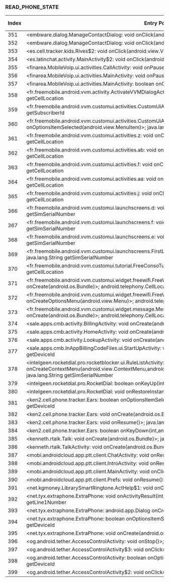 ### READ_PHONE_STATE
| Index | Entry Point & APIs | Screen shot | Resource id | Label |
| ------------- | ------------- | ------------- |-------------|-------------|
| 351 | <embware.dialog.ManageContactDialog: void onClick(android.view.View)>; void listen | ![](D:\COSMOS\output\py\Play_win8\Communication\embware.phoneblocker\embware.activity.ContactsActivity.png) |  | |
| 352 | <embware.dialog.ManageContactDialog: void onClick(android.content.DialogInterface,int)>; void listen | ![](D:\COSMOS\output\py\Play_win8\Communication\embware.phoneblocker\embware.activity.ContactsActivity.png) |  | |
| 353 | <es.cell.tracker.kids.Rives$2: void onClick(android.view.View)>; java.lang.String getDeviceId | ![](D:\COSMOS\output\py\Play_win8\Communication\es.cell.tracker.kids\es.cell.tracker.kids.Rives.png) |  | |
| 354 | <es.latinchat.activity.MainActivity$2: void onClick(android.view.View)>; java.lang.String getDeviceId | ![](D:\COSMOS\output\py\Play_win8\Communication\es.latinchat\es.latinchat.activity.MainActivity.png) |  | |
| 355 | <finarea.MobileVoip.ui.activities.CallActivity: void onPause()>; java.lang.String getLine1Number | ![](D:\COSMOS\output\py\Play_win8\Communication\finarea.MobileVoip\finarea.MobileVoip.ui.activities.CallActivity.png) |  | |
| 356 | <finarea.MobileVoip.ui.activities.MainActivity: void onPause()>; java.lang.String getLine1Number | ![](D:\COSMOS\output\py\Play_win8\Communication\finarea.MobileVoip\finarea.MobileVoip.ui.activities.MainActivity.png) |  | |
| 357 | <finarea.MobileVoip.ui.activities.MainActivity: boolean onCreateOptionsMenu(android.view.Menu)>; void listen | ![](D:\COSMOS\output\py\Play_win8\Communication\finarea.MobileVoip\finarea.MobileVoip.ui.activities.MainActivity.png) |  | |
| 358 | <fr.freemobile.android.vvm.activity.ActivateVVMDialogActivity: void onStart()>; android.telephony.CellLocation getCellLocation | ![](D:\COSMOS\output\py\Play_win8\Communication\fr.freemobile.android.vvm\fr.freemobile.android.vvm.activity.ActivateVVMDialogActivity.png) |  | |
| 359 | <fr.freemobile.android.vvm.customui.activities.CustomUiActionBarActivity: void onResume()>; java.lang.String getSubscriberId | ![](D:\COSMOS\output\py\Play_win8\Communication\fr.freemobile.android.vvm\fr.freemobile.android.vvm.customui.activities.CustomUiActionBarActivity.png) |  | |
| 360 | <fr.freemobile.android.vvm.customui.activities.CustomUiActionBarActivity: boolean onOptionsItemSelected(android.view.MenuItem)>; java.lang.String getSubscriberId | ![](D:\COSMOS\output\py\Play_win8\Communication\fr.freemobile.android.vvm\fr.freemobile.android.vvm.customui.activities.CustomUiActionBarActivity.png) |  | |
| 361 | <fr.freemobile.android.vvm.customui.activities.z: void onClick(android.view.View)>; android.telephony.CellLocation getCellLocation | ![](D:\COSMOS\output\py\Play_win8\Communication\fr.freemobile.android.vvm\fr.freemobile.android.vvm.customui.activities.CustomUiPlayerActivity.png) |  | |
| 362 | <fr.freemobile.android.vvm.customui.activities.ab: void onClick(android.view.View)>; android.telephony.CellLocation getCellLocation | ![](D:\COSMOS\output\py\Play_win8\Communication\fr.freemobile.android.vvm\fr.freemobile.android.vvm.customui.activities.CustomUiPlayerActivity.png) |  | |
| 363 | <fr.freemobile.android.vvm.customui.activities.f: void onClick(android.view.View)>; android.telephony.CellLocation getCellLocation | ![](D:\COSMOS\output\py\Play_win8\Communication\fr.freemobile.android.vvm\fr.freemobile.android.vvm.customui.activities.CustomUiPlayerActivity.png) |  | |
| 364 | <fr.freemobile.android.vvm.customui.activities.aa: void onClick(android.view.View)>; android.telephony.CellLocation getCellLocation | ![](D:\COSMOS\output\py\Play_win8\Communication\fr.freemobile.android.vvm\fr.freemobile.android.vvm.customui.activities.CustomUiPlayerActivity.png) |  | |
| 365 | <fr.freemobile.android.vvm.customui.activities.j: void onClick(android.view.View)>; android.telephony.CellLocation getCellLocation | ![](D:\COSMOS\output\py\Play_win8\Communication\fr.freemobile.android.vvm\fr.freemobile.android.vvm.customui.activities.CustomUiPlayerActivity.png) |  | |
| 366 | <fr.freemobile.android.vvm.customui.launchscreens.d: void onClick(android.view.View)>; java.lang.String getSimSerialNumber | ![](D:\COSMOS\output\py\Play_win8\Communication\fr.freemobile.android.vvm\fr.freemobile.android.vvm.customui.launchscreens.FirstLaunchActivity.png) |  | |
| 367 | <fr.freemobile.android.vvm.customui.launchscreens.f: void onClick(android.view.View)>; java.lang.String getSimSerialNumber | ![](D:\COSMOS\output\py\Play_win8\Communication\fr.freemobile.android.vvm\fr.freemobile.android.vvm.customui.launchscreens.FirstLaunchActivity.png) |  | |
| 368 | <fr.freemobile.android.vvm.customui.launchscreens.e: void onClick(android.view.View)>; java.lang.String getSimSerialNumber | ![](D:\COSMOS\output\py\Play_win8\Communication\fr.freemobile.android.vvm\fr.freemobile.android.vvm.customui.launchscreens.FirstLaunchActivity.png) |  | |
| 369 | <fr.freemobile.android.vvm.customui.launchscreens.FirstLaunchActivity: void onCreate(android.os.Bundle)>; java.lang.String getSimSerialNumber | ![](D:\COSMOS\output\py\Play_win8\Communication\fr.freemobile.android.vvm\fr.freemobile.android.vvm.customui.launchscreens.FirstLaunchActivity.png) |  | |
| 370 | <fr.freemobile.android.vvm.customui.tutorial.FreeConsoTutoActivity: void onStart()>; android.telephony.CellLocation getCellLocation | ![](D:\COSMOS\output\py\Play_win8\Communication\fr.freemobile.android.vvm\fr.freemobile.android.vvm.customui.tutorial.FreeConsoTutoActivity.png) |  | |
| 371 | <fr.freemobile.android.vvm.customui.widget.freewifi.FreeWifiAppWidgetConfigure: void onCreate(android.os.Bundle)>; android.telephony.CellLocation getCellLocation | ![](D:\COSMOS\output\py\Play_win8\Communication\fr.freemobile.android.vvm\fr.freemobile.android.vvm.customui.widget.freewifi.FreeWifiAppWidgetConfigure.png) |  | |
| 372 | <fr.freemobile.android.vvm.customui.widget.freewifi.FreeWifiAppWidgetConfigure: boolean onCreateOptionsMenu(android.view.Menu)>; android.telephony.CellLocation getCellLocation | ![](D:\COSMOS\output\py\Play_win8\Communication\fr.freemobile.android.vvm\fr.freemobile.android.vvm.customui.widget.freewifi.FreeWifiAppWidgetConfigure.png) |  | |
| 373 | <fr.freemobile.android.vvm.customui.widget.message.MessageAppWidgetConfigure: void onCreate(android.os.Bundle)>; android.telephony.CellLocation getCellLocation | ![](D:\COSMOS\output\py\Play_win8\Communication\fr.freemobile.android.vvm\fr.freemobile.android.vvm.customui.widget.message.MessageAppWidgetConfigure.png) |  | |
| 374 | <sale.apps.cmb.activity.BillingActivity: void onCreate(android.os.Bundle)>; java.lang.String getDeviceId | ![](D:\COSMOS\output\py\Play_win8\Communication\hide.phone.number.spoof.call\sale.apps.cmb.activity.BillingActivity.png) |  | |
| 375 | <sale.apps.cmb.activity.HomeActivity: void onCreate(android.os.Bundle)>; java.lang.String getDeviceId | ![](D:\COSMOS\output\py\Play_win8\Communication\hide.phone.number.spoof.call\sale.apps.cmb.activity.HomeActivity.png) |  | |
| 376 | <sale.apps.cmb.activity.LookupActivity: void onCreate(android.os.Bundle)>; java.lang.String getDeviceId | ![](D:\COSMOS\output\py\Play_win8\Communication\hide.phone.number.spoof.call\sale.apps.cmb.activity.LookupActivity.png) |  | |
| 377 | <sale.apps.cmb.InAppBillingCodeFiles.ui.StartUpActivity: void onCreate(android.os.Bundle)>; java.lang.String getDeviceId | ![](D:\COSMOS\output\py\Play_win8\Communication\hide.phone.number.spoof.call\sale.apps.cmb.InAppBillingCodeFiles.ui.StartUpActivity.png) |  | |
| 378 | <intelgeen.rocketdial.pro.rocketblocker.ui.RuleListActivity: void onCreateContextMenu(android.view.ContextMenu,android.view.View,android.view.ContextMenu$ContextMenuInfo)>; java.lang.String getSimSerialNumber | ![](D:\COSMOS\output\py\Play_win8\Communication\intelgeen.rocketdial.trail\intelgeen.rocketdial.pro.rocketblocker.ui.RuleListActivity.png) |  | |
| 379 | <intelgeen.rocketdial.pro.RocketDial: boolean onKeyUp(int,android.view.KeyEvent)>; java.lang.String getDeviceId | ![](D:\COSMOS\output\py\Play_win8\Communication\intelgeen.rocketdial.trail\intelgeen.rocketdial.pro.RocketDial.png) |  | |
| 380 | <intelgeen.rocketdial.pro.RocketDial: void onRestoreInstanceState(android.os.Bundle)>; java.lang.String getDeviceId | ![](D:\COSMOS\output\py\Play_win8\Communication\intelgeen.rocketdial.trail\intelgeen.rocketdial.pro.RocketDial.png) |  | |
| 381 | <ken2.cell.phone.tracker.Ears: boolean onOptionsItemSelected(android.view.MenuItem)>; java.lang.String getDeviceId | ![](D:\COSMOS\output\py\Play_win8\Communication\ken2.cell.phone.tracker\ken2.cell.phone.tracker.Ears.png) |  | |
| 382 | <ken2.cell.phone.tracker.Ears: void onCreate(android.os.Bundle)>; java.lang.String getDeviceId | ![](D:\COSMOS\output\py\Play_win8\Communication\ken2.cell.phone.tracker\ken2.cell.phone.tracker.Ears.png) |  | |
| 383 | <ken2.cell.phone.tracker.Ears: void onResume()>; java.lang.String getDeviceId | ![](D:\COSMOS\output\py\Play_win8\Communication\ken2.cell.phone.tracker\ken2.cell.phone.tracker.Ears.png) |  | |
| 384 | <ken2.cell.phone.tracker.Ears: boolean onKeyDown(int,android.view.KeyEvent)>; java.lang.String getDeviceId | ![](D:\COSMOS\output\py\Play_win8\Communication\ken2.cell.phone.tracker\ken2.cell.phone.tracker.Ears.png) |  | |
| 385 | <kenneth.rtalk.Talk: void onCreate(android.os.Bundle)>; java.lang.String getSimSerialNumber | ![](D:\COSMOS\output\py\Play_win8\Communication\kenneth.rtalk\kenneth.rtalk.Talk.png) |  | |
| 386 | <kenneth.rtalk.TalkActivity: void onCreate(android.os.Bundle)>; java.lang.String getSimSerialNumber | ![](D:\COSMOS\output\py\Play_win8\Communication\kenneth.rtalk\kenneth.rtalk.TalkActivity.png) |  | |
| 387 | <mobi.androidcloud.app.ptt.client.ChatActivity: void onResume()>; java.lang.String getLine1Number | ![](D:\COSMOS\output\py\Play_win8\Communication\mobi.androidcloud.app.ptt.client\mobi.androidcloud.app.ptt.client.ChatActivity.png) |  | |
| 388 | <mobi.androidcloud.app.ptt.client.IntroActivity: void onResume()>; java.lang.String getLine1Number | ![](D:\COSMOS\output\py\Play_win8\Communication\mobi.androidcloud.app.ptt.client\mobi.androidcloud.app.ptt.client.IntroActivity.png) |  | |
| 389 | <mobi.androidcloud.app.ptt.client.MainActivity: void onClick(android.view.View)>; java.lang.String getLine1Number | ![](D:\COSMOS\output\py\Play_win8\Communication\mobi.androidcloud.app.ptt.client\mobi.androidcloud.app.ptt.client.MainActivity.png) |  | |
| 390 | <mobi.androidcloud.app.ptt.client.Prefs: void onResume()>; java.lang.String getLine1Number | ![](D:\COSMOS\output\py\Play_win8\Communication\mobi.androidcloud.app.ptt.client\mobi.androidcloud.app.ptt.client.Prefs.png) |  | |
| 391 | <net.kgmoney.LibrarySmartRingtone.ActHelp$1: void onClick(android.view.View)>; java.lang.String getDeviceId | ![](D:\COSMOS\output\py\Play_win8\Communication\net.kgmoney.TalkingCallerIDFree\net.kgmoney.LibrarySmartRingtone.ActHelp.png) |  | |
| 392 | <net.tyx.extraphone.ExtraPhone: void onActivityResult(int,int,android.content.Intent)>; java.lang.String getLine1Number | ![](D:\COSMOS\output\py\Play_win8\Communication\net.tyx.extraphone\net.tyx.extraphone.ExtraPhone.png) |  | |
| 393 | <net.tyx.extraphone.ExtraPhone: android.app.Dialog onCreateDialog(int)>; java.lang.String getLine1Number | ![](D:\COSMOS\output\py\Play_win8\Communication\net.tyx.extraphone\net.tyx.extraphone.ExtraPhone.png) |  | |
| 394 | <net.tyx.extraphone.ExtraPhone: boolean onOptionsItemSelected(android.view.MenuItem)>; java.lang.String getDeviceId | ![](D:\COSMOS\output\py\Play_win8\Communication\net.tyx.extraphone\net.tyx.extraphone.ExtraPhone.png) |  | |
| 395 | <net.tyx.extraphone.ExtraPhone: void onCreate(android.os.Bundle)>; java.lang.String getLine1Number | ![](D:\COSMOS\output\py\Play_win8\Communication\net.tyx.extraphone\net.tyx.extraphone.ExtraPhone.png) |  | |
| 396 | <og.android.tether.AccessControlActivity: void onStop()>; java.lang.String getDeviceId | ![](D:\COSMOS\output\py\Play_win8\Communication\og.android.tether\og.android.tether.AccessControlActivity.png) |  | |
| 397 | <og.android.tether.AccessControlActivity$3: void onClick(android.view.View)>; java.lang.String getDeviceId | ![](D:\COSMOS\output\py\Play_win8\Communication\og.android.tether\og.android.tether.AccessControlActivity.png) |  | |
| 398 | <og.android.tether.AccessControlActivity: boolean onOptionsItemSelected(android.view.MenuItem)>; java.lang.String getDeviceId | ![](D:\COSMOS\output\py\Play_win8\Communication\og.android.tether\og.android.tether.AccessControlActivity.png) |  | |
| 399 | <og.android.tether.AccessControlActivity$2: void onClick(android.view.View)>; java.lang.String getDeviceId | ![](D:\COSMOS\output\py\Play_win8\Communication\og.android.tether\og.android.tether.AccessControlActivity.png) |  | |
